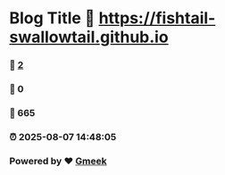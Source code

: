 # Blog Title :link: https://fishtail-swallowtail.github.io 
### :page_facing_up: [2](https://fishtail-swallowtail.github.io/tag.html) 
### :speech_balloon: 0 
### :hibiscus: 665 
### :alarm_clock: 2025-08-07 14:48:05 
### Powered by :heart: [Gmeek](https://github.com/Meekdai/Gmeek)

